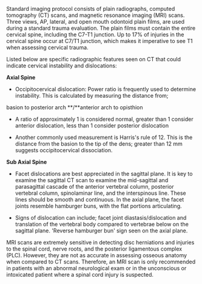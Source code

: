 Standard imaging protocol consists of plain radiographs, computed tomography (CT) scans, and magnetic resonance imaging (MRI) scans. Three views, AP, lateral, and open mouth odontoid plain films, are used during a standard trauma evaluation. The plain films must contain the entire cervical spine, including the C7-T1 junction. Up to 17% of injuries in the cervical spine occur at C7/T1 junction, which makes it imperative to see T1 when assessing cervical trauma.

Listed below are specific radiographic features seen on CT that could indicate cervical instability and dislocations:

**Axial Spine**

- Occipitocervical dislocation: Power ratio is frequently used to determine instability. This is calculated by measuring the distance from;

basion to posterior arch
**/**anterior arch to opisthion

- A ratio of approximately 1 is considered normal, greater than 1 consider anterior dislocation, less than 1 consider posterior dislocation

- Another commonly used measurement is Harris's rule of 12. This is the distance from the basion to the tip of the dens; greater than 12 mm suggests occipitocervical dissociation.

**Sub Axial Spine**

- Facet dislocations are best appreciated in the sagittal plane. It is key to examine the sagittal CT scan to examine the mid-sagittal and parasagittal cascade of the anterior vertebral column, posterior vertebral column, spinolaminar line, and the interspinous line. These lines should be smooth and continuous. In the axial plane, the facet joints resemble hamburger buns, with the flat portions articulating.

- Signs of dislocation can include; facet joint diastasis/dislocation and translation of the vertebral body compared to vertebrae below on the sagittal plane. 'Reverse hamburger bun' sign seen on the axial plane.

MRI scans are extremely sensitive in detecting disc herniations and injuries to the spinal cord, nerve roots, and the posterior ligamentous complex (PLC). However, they are not as accurate in assessing osseous anatomy when compared to CT scans. Therefore, an MRI scan is only recommended in patients with an abnormal neurological exam or in the unconscious or intoxicated patient where a spinal cord injury is suspected.